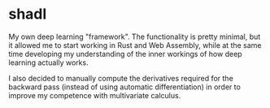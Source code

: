 # shadl

My own deep learning "framework". The functionality is pretty minimal, but it allowed me to start working in Rust and Web Assembly, while at the same time developing my understanding of the inner workings of how deep learning actually works.

I also decided to manually compute the derivatives required for the backward pass (instead of using automatic differentiation) in order to improve my competence with multivariate calculus.